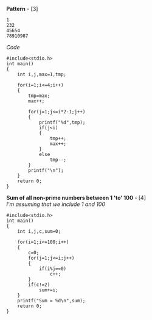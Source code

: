 **Pattern**  - [3]
```
1
232
45654
78910987

```

*Code*  
```
#include<stdio.h>
int main()
{
	int i,j,max=1,tmp;

	for(i=1;i<=4;i++)
	{
		tmp=max;
		max++;

		for(j=1;j<=i*2-1;j++)
		{
			printf("%d",tmp);
			if(j<i)
			{
				tmp++;
				max++;
			}
			else
				tmp--;
		}
		printf("\n");
	}
	return 0;	
}

```

**Sum of all non-prime numbers between 1 'to' 100**  - [4]  
*I'm assuming that we include 1 and 100*

```
#include<stdio.h>
int main()
{
	int i,j,c,sum=0;

	for(i=1;i<=100;i++)
	{
		c=0;
		for(j=1;j<=i;j++)
		{
			if(i%j==0)
				c++;
		}
		if(c!=2)
			sum+=i;
	}
	printf("Sum = %d\n",sum);
	return 0;
}

```
